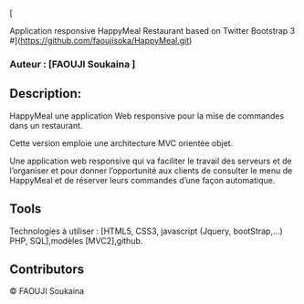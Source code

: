 [

Application responsive HappyMeal Restaurant  based on Twitter Bootstrap 3
#](https://github.com/faoujisoka/HappyMeal.git)
 
 
### Auteur : [FAOUJI Soukaina ] 

## Description:

 HappyMeal une application Web responsive pour la mise de commandes dans un restaurant. 

 Cette version emploie une architecture MVC orientée objet.
 

 Une application web responsive qui va faciliter le travail des serveurs et de l’organiser et pour donner l’opportunité aux clients de consulter le menu de HappyMeal et de réserver leurs commandes d’une façon automatique.  
 

     
 ## Tools
 Technologies à utiliser : [HTML5, CSS3, javascript (Jquery, bootStrap,…) PHP, SQL],modèles [MVC2],github.

 ## Contributors
 © FAOUJI Soukaina
